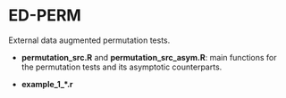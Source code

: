# ED-PERM
External data augmented permutation tests.

* **permutation_src.R** and **permutation_src_asym.R**: main functions for the permutation tests and its asymptotic counterparts.

* **example_1_*.r**